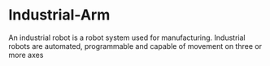 # Industrial-Arm
An industrial robot is a robot system used for manufacturing. Industrial robots are automated, programmable and capable of movement on three or more axes
